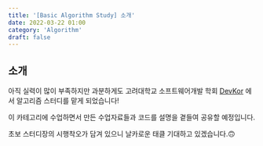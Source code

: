 ```yaml
---
title: '[Basic Algorithm Study] 소개'
date: 2022-03-22 01:00
category: 'Algorithm'
draft: false
---
```


## 소개

아직 실력이 많이 부족하지만 과분하게도 고려대학교 소프트웨어개발 학회 [DevKor](https://synonymous-broccoli-84b.notion.site/DevKor-c60dfa74c15a49c48cb29fae35610666) 에서 알고리즘 스터디를 맡게 되었습니다!

이 카테고리에 수업하면서 만든 수업자료들과 코드를 설명을 곁들여 공유할 예정입니다.

초보 스터디장의 시행착오가 담겨 있으니 날카로운 태클 기대하고 있겠습니다.🙃
